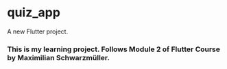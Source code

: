 # quiz_app

A new Flutter project.

### This is my learning project. Follows Module 2 of Flutter Course by  Maximilian Schwarzmüller.
